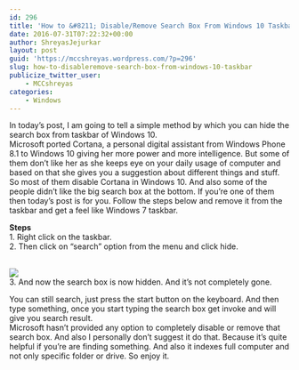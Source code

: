 ```yaml
---
id: 296
title: 'How to &#8211; Disable/Remove Search Box From Windows 10 Taskbar'
date: 2016-07-31T07:22:32+00:00
author: ShreyasJejurkar
layout: post
guid: 'https://mccshreyas.wordpress.com/?p=296'
slug: how-to-disableremove-search-box-from-windows-10-taskbar
publicize_twitter_user:
    - MCCshreyas
categories:
    - Windows
---
```


In today’s post, I am going to tell a simple method by which you can hide the search box from taskbar of Windows 10.  
Microsoft ported Cortana, a personal digital assistant from Windows Phone 8.1 to Windows 10 giving her more power and more intelligence. But some of them don’t like her as she keeps eye on your daily usage of computer and based on that she gives you a suggestion about different things and stuff. So most of them disable Cortana in Windows 10. And also some of the people didn’t like the big search box at the bottom. If you’re one of them then today’s post is for you. Follow the steps below and remove it from the taskbar and get a feel like Windows 7 taskbar.

**Steps**   
1\. Right click on the taskbar.  
2\. Then click on “search” option from the menu and click hide.

[  
![](http://mccshreyas.files.wordpress.com/2016/07/savedpicture-2016731125619.png?w=700)  ](http://mccshreyas.files.wordpress.com/2016/07/savedpicture-2016731125619.png)  
3\. And now the search box is now hidden. And it’s not completely gone.

You can still search, just press the start button on the keyboard. And then type something, once you start typing the search box get invoke and will give you search result.  
Microsoft hasn’t provided any option to completely disable or remove that search box. And also I personally don’t suggest it do that. Because it’s quite helpful if you’re are finding something. And also it indexes full computer and not only specific folder or drive. So enjoy it.